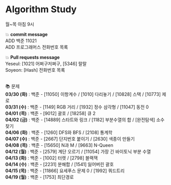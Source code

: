 # Algorithm Study
월~목 아침 9시

<p>
	💥 <b>commit message</b></br>
	ADD 백준 11021</br>
	ADD 프로그래머스 전화번호 목록</br>
</p>

<p>
	💥 <b>Pull requests message</b></br>
	Yeseul: [1021] 어쩌구저쩌구, [5346] 랄랄</br>
	Soyeon: [Hash] 전화번호 목록</br>
</p>
</br>
📚 문제</br>
<b>03/30 (화)</b> : 백준 - [11050] 이항계수 / [1010] 다리놓기 / [10828] 스택 / [10773] 제로</br>
<b>03/31 (수)</b> : 백준 - [1149] RGB 거리 / [1932] 정수 삼각형 / [11047] 동전 0</br>
<b>04/01 (목)</b> : 백준 - [9012] 괄호 / [18258] 큐 2</br>
<b>04/02 (금)</b> : 백준 - [14889] 스타트와 링크 / [1182] 부분수열의 합 / [완전탐색] 소수 찾기</br>
<b>04/06 (화)</b> : 백준 - [1260] DFS와 BFS / [2108] 통계학</br>
<b>04/07 (수)</b> : 백준 - [2667] 단지번호 붙이기 / [2630] 색종이 만들기</br>
<b>04/08 (목)</b> : 백준 - [15650] N과 M / [9663] N-Queen</br>
<b>04/12 (월)</b> : 백준 - [2579] 계단 오르기 / [11054] 가장 긴 바이토닉 부분 수열</br>
<b>04/13 (화)</b> : 백준 - [1002] 터렛 / [2798] 블랙잭</br>
<b>04/14 (수)</b> : 백준 - [2231] 분해합 / [1541] 잃어버린 괄호</br>
<b>04/15 (목)</b> : 백준 - [11866] 요세푸스 문제 0 / [1992] 쿼드트리</br>
<b>04/19 (월)</b> : 백준 - [1753] 최단경로</br>
